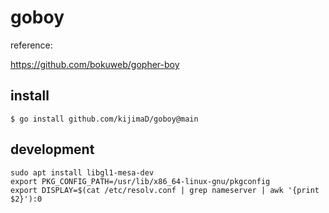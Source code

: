# goboy

reference:

https://github.com/bokuweb/gopher-boy

## install

```
$ go install github.com/kijimaD/goboy@main
```

## development

```
sudo apt install libgl1-mesa-dev
export PKG_CONFIG_PATH=/usr/lib/x86_64-linux-gnu/pkgconfig
export DISPLAY=$(cat /etc/resolv.conf | grep nameserver | awk '{print $2}'):0
```

